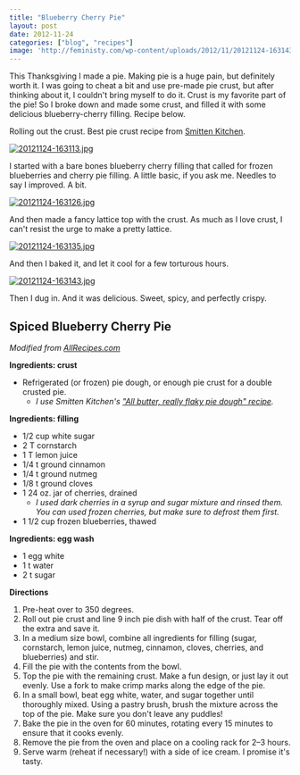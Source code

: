 ```yaml
---
title: "Blueberry Cherry Pie"
layout: post
date: 2012-11-24
categories: ["blog", "recipes"]
image: 'http://feministy.com/wp-content/uploads/2012/11/20121124-163143-350x350.jpg'
---
```

This Thanksgiving I made a pie. Making pie is a huge pain, but definitely worth it. I was going to cheat a bit and use pre-made pie crust, but after thinking about it, I couldn't bring myself to do it. Crust is my favorite part of the pie! So I broke down and made some crust, and filled it with some delicious blueberry-cherry filling. Recipe below.

Rolling out the crust. Best pie crust recipe from <a href="http://smittenkitchen.com/blog/2008/11/pie-crust-102-all-butter-really-flaky-pie-dough/" target="_blank">Smitten Kitchen</a>.

<a href="http://feministy.com/wp-content/uploads/2012/11/20121124-163113.jpg"><img class="size-full aligncenter" src="http://feministy.com/wp-content/uploads/2012/11/20121124-163113.jpg" alt="20121124-163113.jpg" /></a>

I started with a bare bones blueberry cherry filling that called for frozen blueberries and cherry pie filling. A little basic, if you ask me. Needles to say I improved. A bit.

<a href="http://feministy.com/wp-content/uploads/2012/11/20121124-163126.jpg"><img class="size-full aligncenter" src="http://feministy.com/wp-content/uploads/2012/11/20121124-163126.jpg" alt="20121124-163126.jpg" /></a>

And then made a fancy lattice top with the crust. As much as I love crust, I can't resist the urge to make a pretty lattice.

<a href="http://feministy.com/wp-content/uploads/2012/11/20121124-163135.jpg"><img class="size-full aligncenter" src="http://feministy.com/wp-content/uploads/2012/11/20121124-163135.jpg" alt="20121124-163135.jpg" /></a>

And then I baked it, and let it cool for a few torturous hours.

<a href="http://feministy.com/wp-content/uploads/2012/11/20121124-163143.jpg"><img class="size-full aligncenter" src="http://feministy.com/wp-content/uploads/2012/11/20121124-163143.jpg" alt="20121124-163143.jpg" /></a>

Then I dug in. And it was delicious. Sweet, spicy, and perfectly crispy.
<h2>Spiced Blueberry Cherry Pie</h2>
<em>Modified from <a href="http://allrecipes.com/recipe/cherry-blueberry-pie/detail.aspx" target="_blank">AllRecipes.com</a></em>

<strong>Ingredients: crust</strong>
<ul>
  <li>Refrigerated (or frozen) pie dough, or enough pie crust for a double crusted pie.
<ul>
  <li><em>I use Smitten Kitchen's <a href="http://smittenkitchen.com/blog/2008/11/pie-crust-102-all-butter-really-flaky-pie-dough/" target="_blank">"All butter, really flaky pie dough" recipe</a>.</em></li>
</ul>
</li>
</ul>
<strong>Ingredients: filling</strong>
<ul>
  <li>1/2 cup white sugar</li>
  <li>2 T cornstarch</li>
  <li>1 T lemon juice</li>
  <li>1/4 t ground cinnamon</li>
  <li>1/4 t ground nutmeg</li>
  <li>1/8 t ground cloves</li>
  <li>1 24 oz. jar of cherries, drained
<ul>
  <li><em>I used dark cherries in a syrup and sugar mixture and rinsed them. You can used frozen cherries, but make sure to defrost them first. </em></li>
</ul>
</li>
  <li>1 1/2 cup frozen blueberries, thawed</li>
</ul>
<strong>Ingredients: egg wash</strong>
<ul>
  <li>1 egg white</li>
  <li>1 t water</li>
  <li>2 t sugar</li>
</ul>
<strong>Directions</strong>
<ol>
  <li>Pre-heat over to 350 degrees.</li>
  <li>Roll out pie crust and line 9 inch pie dish with half of the crust. Tear off the extra and save it.</li>
  <li>In a medium size bowl, combine all ingredients for filling (sugar, cornstarch, lemon juice, nutmeg, cinnamon, cloves, cherries, and blueberries) and stir.</li>
  <li>Fill the pie with the contents from the bowl.</li>
  <li>Top the pie with the remaining crust. Make a fun design, or just lay it out evenly. Use a fork to make crimp marks along the edge of the pie.</li>
  <li>In a small bowl, beat egg white, water, and sugar together until thoroughly mixed. Using a pastry brush, brush the mixture across the top of the pie. Make sure you don't leave any puddles!</li>
  <li>Bake the pie in the oven for 60 minutes, rotating every 15 minutes to ensure that it cooks evenly.</li>
  <li>Remove the pie from the oven and place on a cooling rack for 2–3 hours.</li>
  <li>Serve warm (reheat if necessary!) with a side of ice cream. I promise it's tasty.</li>
</ol>